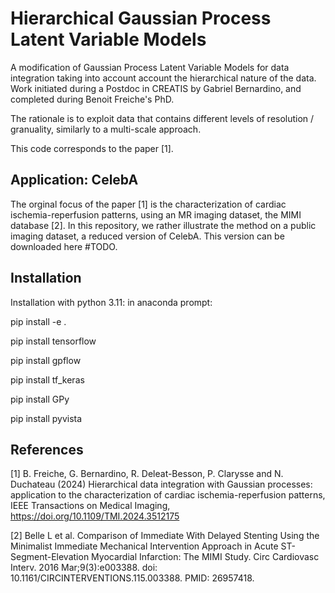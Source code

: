 # Hierarchical Gaussian Process Latent Variable Models
A modification of Gaussian Process Latent Variable Models for data integration taking into account account the hierarchical nature of the data. Work initiated during a Postdoc in CREATIS by Gabriel Bernardino, and completed during Benoit Freiche's PhD. 

The rationale is to exploit data that contains different levels of resolution / granuality, similarly to a multi-scale approach.

This code corresponds to the paper [1].

## Application: CelebA
 The orginal focus of the paper [1] is the characterization of cardiac ischemia-reperfusion patterns, using an MR imaging dataset, the MIMI database [2]. In this repository, we rather illustrate the method on a public imaging dataset, a reduced version of CelebA. This version can be downloaded here #TODO.

## Installation

Installation with python 3.11:
in anaconda prompt:

pip install -e . 

pip install tensorflow 

pip install gpflow 

pip install tf_keras 

pip install GPy 

pip install pyvista

## References

[1] B. Freiche, G. Bernardino, R. Deleat-Besson, P. Clarysse and N. Duchateau (2024) Hierarchical data integration with Gaussian processes: application to the characterization of cardiac ischemia-reperfusion patterns, IEEE Transactions on Medical Imaging, https://doi.org/10.1109/TMI.2024.3512175

[2] Belle L et al. Comparison of Immediate With Delayed Stenting Using the Minimalist Immediate Mechanical Intervention Approach in Acute ST-Segment-Elevation Myocardial Infarction: The MIMI Study. Circ Cardiovasc Interv. 2016 Mar;9(3):e003388. doi: 10.1161/CIRCINTERVENTIONS.115.003388. PMID: 26957418.
